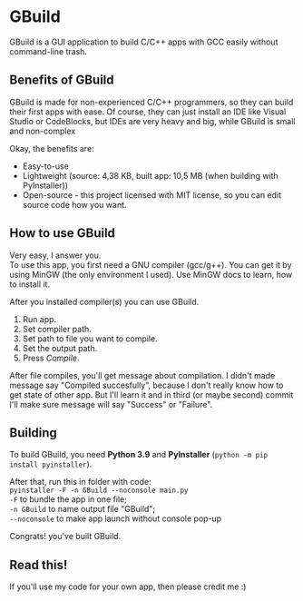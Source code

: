 # GBuild
GBuild is a GUI application to build C/C++ apps with GCC easily without command-line trash.
## Benefits of GBuild
GBuild is made for non-experienced C/C++ programmers, so they can build their first apps with ease. Of course, they can
just install an IDE like Visual Studio or CodeBlocks, but IDEs are very heavy and big, while GBuild is small and
non-complex

Okay, the benefits are:
- Easy-to-use
- Lightweight (source: 4,38 KB, built app: 10,5 MB (when building with PyInstaller))
- Open-source - this project licensed with MIT license, so you can edit source code how you want.

## How to use GBuild
Very easy, I answer you.<br>
To use this app, you first need a GNU compiler (gcc/g++). You can get it by using MinGW (the only environment I used).
Use MinGW docs to learn, how to install it.

After you installed compiler(s) you can use GBuild.
1. Run app.
2. Set compiler path.
3. Set path to file you want to compile.
4. Set the output path.
5. Press _Compile_.

After file compiles, you'll get message about compilation. I didn't made message say "Compiled succesfully", because I
don't really know how to get state of other app. But I'll learn it and in third (or maybe second) commit I'll make sure
message will say "Success" or "Failure".
## Building
To build GBuild, you need **Python 3.9** and **PyInstaller** (`python -m pip install pyinstaller`).

After that, run this in folder with code:<br>
`pyinstaller -F -n GBuild --noconsole main.py`<br>
`-F` to bundle the app in one file;<br>
`-n GBuild` to name output file "GBuild";<br>
`--noconsole` to make app launch without console pop-up

Congrats! you've built GBuild.
## Read this!
If you'll use my code for your own app, then please credit me :)
